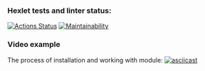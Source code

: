 ### Hexlet tests and linter status:
[![Actions Status](https://github.com/Rasalhague2020/python-project-lvl2/workflows/hexlet-check/badge.svg)](https://github.com/Rasalhague2020/python-project-lvl2/actions)
[![Maintainability](https://api.codeclimate.com/v1/badges/c0052eb4faff0e5b3bd6/maintainability)](https://codeclimate.com/github/Rasalhague2020/python-project-lvl2/maintainability)

### Video example

The process of installation and working with module:
[![asciicast](https://asciinema.org/a/eQWMvJummVGbjTSX760zPRz39.svg)](https://asciinema.org/a/eQWMvJummVGbjTSX760zPRz39)
